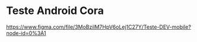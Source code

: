 # Teste Android Cora
https://www.figma.com/file/3MoBzilM7HpV6oLej1C27Y/Teste-DEV-mobile?node-id=0%3A1
